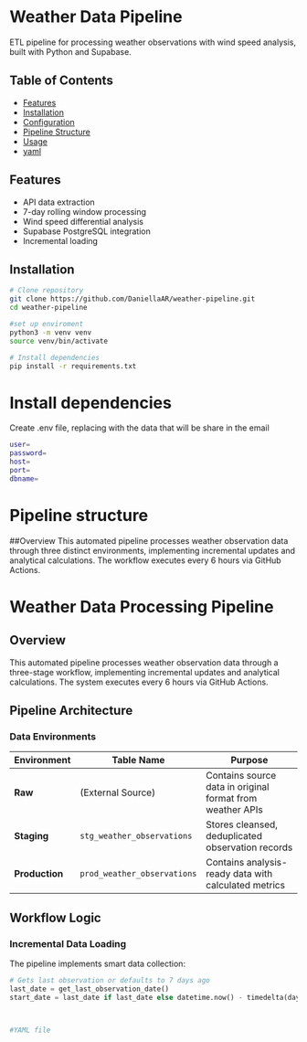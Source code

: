 # Weather Data Pipeline

ETL pipeline for processing weather observations with wind speed analysis, built with Python and Supabase.

## Table of Contents
- [Features](#-features)
- [Installation](#-installation)
- [Configuration](#-configuration)
- [Pipeline Structure](#-pipeline-structure)
- [Usage](#-usage)
- [yaml](#-yaml)

## Features
- API data extraction
- 7-day rolling window processing
- Wind speed differential analysis
- Supabase PostgreSQL integration
- Incremental loading

##  Installation
```bash
# Clone repository
git clone https://github.com/DaniellaAR/weather-pipeline.git
cd weather-pipeline

#set up enviroment 
python3 -m venv venv
source venv/bin/activate

# Install dependencies
pip install -r requirements.txt
```

# Install dependencies
Create .env file, replacing with the data that will be share in the email
```bash
user=
password=
host=
port=
dbname=
```

# Pipeline structure


##Overview
This automated pipeline processes weather observation data through three distinct environments, implementing incremental updates and analytical calculations. The workflow executes every 6 hours via GitHub Actions.

# Weather Data Processing Pipeline

## Overview
This automated pipeline processes weather observation data through a three-stage workflow, implementing incremental updates and analytical calculations. The system executes every 6 hours via GitHub Actions.

## Pipeline Architecture

### Data Environments

| Environment        | Table Name                   | Purpose                                                                 |
|--------------------|------------------------------|-------------------------------------------------------------------------|
| **Raw**           | (External Source)            | Contains source data in original format from weather APIs               |
| **Staging**       | `stg_weather_observations`   | Stores cleansed, deduplicated observation records                       |
| **Production**    | `prod_weather_observations`  | Contains analysis-ready data with calculated metrics                    |

## Workflow Logic

### Incremental Data Loading
The pipeline implements smart data collection:

```python
# Gets last observation or defaults to 7 days ago
last_date = get_last_observation_date()
start_date = last_date if last_date else datetime.now() - timedelta(days=7)



#YAML file 










